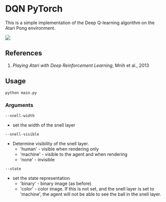 # DQN PyTorch
This is a simple implementation of the Deep Q-learning algorithm on the Atari Pong environment.

![](/underwater_rl/assetsater_rl/assets/pong.gif)

## References
1. *Playing Atari with Deep Reinforcement Learning*, Mnih et al., 2013

## Usage

```shell script
python main.py
```

### Arguments

`--snell-width`
- set the width of the snell layer

`--snell-visible`
- Determine visibility of the snell layer.
    - 'human' - visible when rendering only
    - 'machine' - visible to the agent and when rendering
    - 'none' - invisible

`--state`
- set the state representation
    - 'binary' - binary image (as before)
    - 'color' - color image. If this is not set, and the snell layer is set to 'machine', the agent will not be able to see the ball in the snell layer.